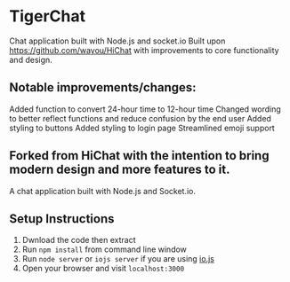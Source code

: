 TigerChat
===
Chat application built with Node.js and socket.io
Built upon https://github.com/wayou/HiChat with improvements to core functionality and design.

Notable improvements/changes:
---
Added function to convert 24-hour time to 12-hour time
Changed wording to better reflect functions and reduce confusion by the end user
Added styling to buttons
Added styling to login page
Streamlined emoji support

Forked from HiChat with the intention to bring modern design and more features to it.
---
 
A chat application built with Node.js and Socket.io.

Setup Instructions
---
1. Dwnload the code then extract
2. Run `npm install` from command line window
3. Run `node server` or `iojs server` if you are using [io.js](https://iojs.org/)
4. Open your browser and visit `localhost:3000`
